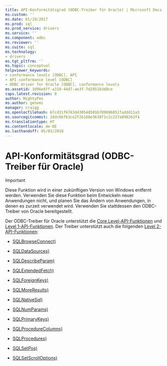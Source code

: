 ```yaml
---
title: API-Konformitätsgrad (ODBC-Treiber für Oracle) | Microsoft Docs
ms.custom: ''
ms.date: 01/19/2017
ms.prod: sql
ms.prod_service: drivers
ms.service: ''
ms.component: odbc
ms.reviewer: ''
ms.suite: sql
ms.technology:
- drivers
ms.tgt_pltfrm: ''
ms.topic: conceptual
helpviewer_keywords:
- conformance levels [ODBC], API
- API conformance level [ODBC]
- ODBC driver for Oracle [ODBC], conformance levels
ms.assetid: 3d96e8ff-a310-44d7-ae3f-7d2851b3d8ce
caps.latest.revision: 8
author: MightyPen
ms.author: genemi
manager: craigg
ms.openlocfilehash: 67cd31f6763d430548501b709696051faddd11a3
ms.sourcegitcommit: 2ddc0bfb3ce2f2b160e3638f1c2c237a898263f4
ms.translationtype: HT
ms.contentlocale: de-DE
ms.lasthandoff: 05/03/2018
---
```

# <a name="api-conformance-level-odbc-driver-for-oracle"></a>API-Konformitätsgrad (ODBC-Treiber für Oracle)
> [!IMPORTANT]  
>  Diese Funktion wird in einer zukünftigen Version von Windows entfernt werden. Verwenden Sie diese Funktion beim Entwickeln neuer Anwendungen nicht, und planen Sie das Ändern von Anwendungen, in denen es zurzeit verwendet wird. Verwenden Sie stattdessen den ODBC-Treiber von Oracle bereitgestellt.  
  
 Der ODBC-Treiber für Oracle unterstützt die [Core Level-API-Funktionen](../../odbc/microsoft/core-level-api-functions-odbc-driver-for-oracle.md) und [Level 1-API-Funktionen](../../odbc/microsoft/level-1-api-functions-odbc-driver-for-oracle.md). Der Treiber unterstützt auch die folgenden [Level 2-API-Funktionen](../../odbc/microsoft/level-2-api-functions-odbc-driver-for-oracle.md):  
  
-   [SQLBrowseConnect)](../../odbc/microsoft/level-2-api-functions-odbc-driver-for-oracle.md)  
  
-   [SQLDataSources)](../../odbc/microsoft/level-2-api-functions-odbc-driver-for-oracle.md)  
  
-   [SQLDescribeParam)](../../odbc/microsoft/level-2-api-functions-odbc-driver-for-oracle.md)  
  
-   [SQLExtendedFetch)](../../odbc/microsoft/level-2-api-functions-odbc-driver-for-oracle.md)  
  
-   [SQLForeignKeys)](../../odbc/microsoft/level-2-api-functions-odbc-driver-for-oracle.md)  
  
-   [SQLMoreResults)](../../odbc/microsoft/level-2-api-functions-odbc-driver-for-oracle.md)  
  
-   [SQLNativeSql)](../../odbc/microsoft/level-2-api-functions-odbc-driver-for-oracle.md)  
  
-   [SQLNumParams)](../../odbc/microsoft/level-2-api-functions-odbc-driver-for-oracle.md)  
  
-   [SQLPrimaryKeys)](../../odbc/microsoft/level-2-api-functions-odbc-driver-for-oracle.md)  
  
-   [SQLProcedureColumns)](../../odbc/microsoft/level-2-api-functions-odbc-driver-for-oracle.md)  
  
-   [SQLProcedures)](../../odbc/microsoft/level-2-api-functions-odbc-driver-for-oracle.md)  
  
-   [SQLSetPos)](../../odbc/microsoft/level-2-api-functions-odbc-driver-for-oracle.md)  
  
-   [SQLSetScrollOptions)](../../odbc/microsoft/level-2-api-functions-odbc-driver-for-oracle.md)
